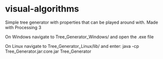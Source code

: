 # visual-algorithms

Simple tree generator with properties that can be played around with.
Made with Processing 3

On Windows navigate to Tree_Generator_Windows/ and open the .exe file

On Linux navigate to Tree_Generator_Linux/lib/ and enter:
java -cp Tree_Generator.jar:core.jar Tree_Generator

